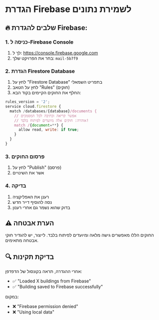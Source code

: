 # הגדרת Firebase לשמירת נתונים

## 🔥 שלבים להגדרת Firebase:

### 1. כניסה ל-Firebase Console
1. לך ל: https://console.firebase.google.com
2. בחר את הפרויקט שלך: `mail-5b7f9`

### 2. הגדרת Firestore Database
1. לחץ על "Firestore Database" בתפריט השמאלי
2. לחץ על הטאב "Rules" (חוקים)
3. החלף את החוקים הקיימים בקוד הבא:

```javascript
rules_version = '2';
service cloud.firestore {
  match /databases/{database}/documents {
    // אפשר קריאה וכתיבה לכל המסמכים
    // אזהרה: חוקים אלה מיועדים לפיתוח בלבד!
    match /{document=**} {
      allow read, write: if true;
    }
  }
}
```

### 3. פרסום החוקים
1. לחץ על "Publish" (פרסם)
2. אשר את השינויים

### 4. בדיקה
1. רענן את האפליקציה
2. נסה להוסיף דייר חדש
3. בדוק שהוא נשמר גם אחרי רענון

## ⚠️ הערת אבטחה
החוקים הללו מאפשרים גישה מלאה ומיועדים לפיתוח בלבד.
לייצור, יש להגדיר חוקי אבטחה מתאימים.

## 🔍 בדיקת תקינות
אחרי ההגדרה, תראה בקונסול של הדפדפן:
- ✅ "Loaded X buildings from Firebase"
- ✅ "Building saved to Firebase successfully"

במקום:
- ❌ "Firebase permission denied"
- ❌ "Using local data"